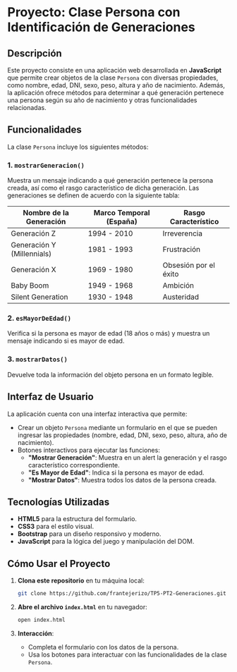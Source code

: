 # Proyecto: Clase Persona con Identificación de Generaciones

## Descripción

Este proyecto consiste en una aplicación web desarrollada en **JavaScript** que permite crear objetos de la clase `Persona` con diversas propiedades, como nombre, edad, DNI, sexo, peso, altura y año de nacimiento. Además, la aplicación ofrece métodos para determinar a qué generación pertenece una persona según su año de nacimiento y otras funcionalidades relacionadas.

## Funcionalidades

La clase `Persona` incluye los siguientes métodos:

### 1. `mostrarGeneracion()`
Muestra un mensaje indicando a qué generación pertenece la persona creada, así como el rasgo característico de dicha generación. Las generaciones se definen de acuerdo con la siguiente tabla:

| Nombre de la Generación | Marco Temporal (España) | Rasgo Característico   |
|-------------------------|-------------------------|------------------------|
| Generación Z            | 1994 - 2010             | Irreverencia           |
| Generación Y (Millennials) | 1981 - 1993        | Frustración            |
| Generación X            | 1969 - 1980             | Obsesión por el éxito  |
| Baby Boom               | 1949 - 1968             | Ambición               |
| Silent Generation       | 1930 - 1948             | Austeridad             |

### 2. `esMayorDeEdad()`
Verifica si la persona es mayor de edad (18 años o más) y muestra un mensaje indicando si es mayor de edad.

### 3. `mostrarDatos()`
Devuelve toda la información del objeto persona en un formato legible.

## Interfaz de Usuario

La aplicación cuenta con una interfaz interactiva que permite:

- Crear un objeto `Persona` mediante un formulario en el que se pueden ingresar las propiedades (nombre, edad, DNI, sexo, peso, altura, año de nacimiento).
- Botones interactivos para ejecutar las funciones:
  - **"Mostrar Generación"**: Muestra en un alert la generación y el rasgo característico correspondiente.
  - **"Es Mayor de Edad"**: Indica si la persona es mayor de edad.
  - **"Mostrar Datos"**: Muestra todos los datos de la persona creada.

## Tecnologías Utilizadas

- **HTML5** para la estructura del formulario.
- **CSS3** para el estilo visual.
- **Bootstrap** para un diseño responsivo y moderno.
- **JavaScript** para la lógica del juego y manipulación del DOM.

## Cómo Usar el Proyecto

1. **Clona este repositorio** en tu máquina local:
    ```bash
    git clone https://github.com/frantejerizo/TP5-PT2-Generaciones.git
    ```

2. **Abre el archivo `index.html`** en tu navegador:
    ```bash
    open index.html
    ```

3. **Interacción**:
    - Completa el formulario con los datos de la persona.
    - Usa los botones para interactuar con las funcionalidades de la clase `Persona`.

